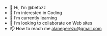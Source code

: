 - 👋 Hi, I’m @betozz
- 👀 I’m interested in Coding   
- 🌱 I’m currently learning 
- 💞️ I’m looking to collaborate on Web sites 
- 📫 How to reach me alaneperezu@gmail.com

<!---
betozz/betozz is a ✨ special ✨ repository because its `README.md` (this file) appears on your GitHub profile.
You can click the Preview link to take a look at your changes.
--->
